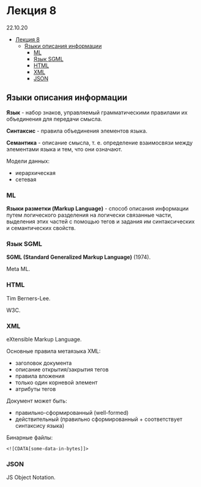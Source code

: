 # Лекция 8

22.10.20

- [Лекция 8](#лекция-8)
  - [Языки описания информации](#языки-описания-информации)
    - [ML](#ml)
    - [Язык SGML](#язык-sgml)
    - [HTML](#html)
    - [XML](#xml)
    - [JSON](#json)

## Языки описания информации

**Язык** - набор знаков, управляемый грамматическими правилами их объединения для передачи смысла.

**Синтаксис** - правила объединения элементов языка.

**Семантика** - описание смысла, т. е. определение взаимосвязи между элементами языка и тем, что они означают.

Модели данных:

- иерархическая
- сетевая

### ML

**Языки разметки (Markup Language)** - способ описания информации путем логического разделения на логически связанные части, выделения этих частей с помощью тегов и задания им синтаксических и семантических свойств.

### Язык SGML

**SGML (Standard Generalized Markup Language)** (1974).

Meta ML.

### HTML

Tim Berners-Lee.

W3C.

### XML

eXtensible Markup Language.

Основные правила метаязыка XML:

- заголовок документа
- описание открытия/закрытия тегов
- правила вложения
- только один корневой элемент
- атрибуты тегов

Документ может быть:

- правильно-сформированный (well-formed)
- действительный (правильно сформированный + соответствует синтаксису языка)

Бинарные файлы:

    <![CDATA[some-data-in-bytes]]>

### JSON

JS Object Notation.
